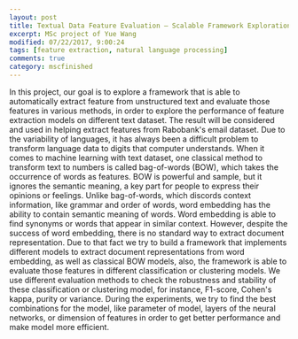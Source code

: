 ```yaml
---
layout: post
title: Textual Data Feature Evaluation – Scalable Framework Exploration
excerpt: MSc project of Yue Wang 
modified: 07/22/2017, 9:00:24
tags: [feature extraction, natural language processing]
comments: true
category: mscfinished
---
```


In this project, our goal is to explore a framework that is able to automatically extract feature from unstructured text and evaluate those features in various methods, in order to explore the performance of feature extraction models on different text dataset. The result will be considered and used in helping extract features from Rabobank's email dataset. Due to the variability of languages, it has always been a difficult problem to transform language data to digits that computer understands. When it comes to machine learning with text dataset, one classical method to transform text to numbers is called bag-of-words (BOW), which takes the occurrence of words as features. BOW is powerful and sample, but it ignores the semantic meaning, a key part for people to express their opinions or feelings. Unlike bag-of-words, which discords context information, like grammar and order of words, word embedding has the ability to contain semantic meaning of words. Word embedding is able to find synonyms or words that appear in similar context. However, despite the success of word embedding, there is no standard way to extract document representation. Due to that fact we try to build a framework that implements different models to extract document representations from word embedding, as well as classical BOW models, also, the framework is able to evaluate those features in different classification or clustering models. We use different evaluation methods to check the robustness and stability of these classification or clustering model, for instance, F1-score, Cohen's kappa, purity or variance. During the experiments, we try to find the best combinations for the model, like parameter of model, layers of the neural networks, or dimension of features in order to get better performance and make model more efficient.

